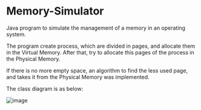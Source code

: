 # Memory-Simulator

Java program to simulate the management of a memory in an operating system.

The program create process, which are divided in pages, and allocate them in the Virtual Memory.
After that, try to allocate this pages of the process in the Physical Memory.

If there is no more empty space, an algorithm to find the less used page, and takes it from the Physical Memory was implemented.

The class diagram is as below:

![image](https://user-images.githubusercontent.com/60155867/203887767-bfa4f94e-d962-4889-af54-4f0057959f3d.png)
